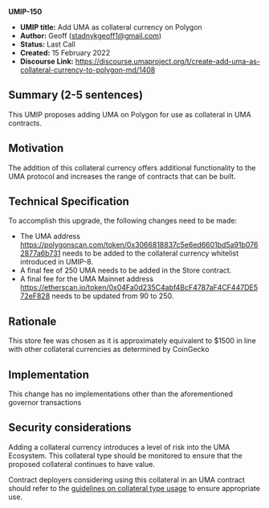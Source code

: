 **UMIP-150**

-   **UMIP title:** Add UMA as collateral currency on Polygon 
-   **Author:**  Geoff (stadnykgeoff1@gmail.com)
-   **Status:** Last Call
-   **Created:**  15 February 2022
-   **Discourse Link:** https://discourse.umaproject.org/t/create-add-uma-as-collateral-currency-to-polygon-md/1408 

## Summary (2-5 sentences)

This UMIP proposes adding UMA on Polygon for use as collateral in UMA contracts.

## Motivation

The addition of this collateral currency offers additional functionality to the UMA protocol and increases the range of contracts that can be built.

## Technical Specification

To accomplish this upgrade, the following changes need to be made:

-   The UMA address https://polygonscan.com/token/0x3066818837c5e6ed6601bd5a91b0762877a6b731 needs to be added to the collateral currency whitelist introduced in UMIP-8.
-   A final fee of 250 UMA needs to be added in the Store contract.
-   A final fee for the UMA Mainnet address https://etherscan.io/token/0x04Fa0d235C4abf4BcF4787aF4CF447DE572eF828 needs to be updated from 90 to 250. 


## Rationale

This store fee was chosen as it is approximately equivalent to $1500 in line with other collateral currencies as determined by CoinGecko

## Implementation


This change has no implementations other than the aforementioned governor transactions

## Security considerations

Adding a collateral currency introduces a level of risk into the UMA Ecosystem.  This collateral type should be monitored to ensure that the proposed collateral continues to have value.

Contract deployers considering using this collateral in an UMA contract should refer to the [guidelines on collateral type usage](https://docs.umaproject.org/uma-tokenholders/guidence-on-collateral-currency-addition) to ensure appropriate use.
